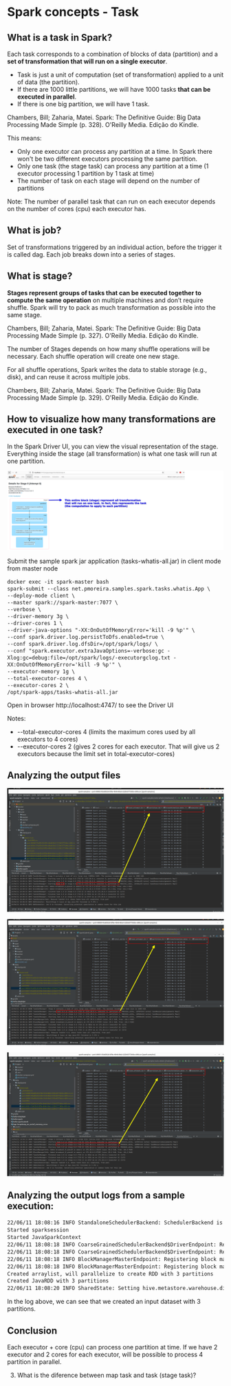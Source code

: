 # Spark concepts - Task

## What is a task in Spark? 

Each task corresponds to a combination of blocks of data (partition) and a __set of transformation that will run on a single
executor__.

- Task is just a unit of computation (set of transformation) applied to a unit of data (the partition).
- If there are 1000 little partitions, we will have 1000 tasks __that can be executed in parallel__.
- If there is one big partition, we will have 1 task.

Chambers, Bill; Zaharia, Matei. Spark: The Definitive Guide: Big Data Processing Made Simple (p. 328). O'Reilly Media. Edição do Kindle.

This means:

- Only one executor can process any partition at a time. In Spark there won't be two different executors processing the same partition.
- Only one task (the stage task) can process any partition at a time (1 executor processing 1 partition by 1 task at time)
- The number of task on each stage will depend on the number of partitions

Note: The number of parallel task that can run on each executor depends on the number of cores (cpu) each executor has.

## What is job?

Set of transformations triggered by an individual action, before the trigger it is called dag.
Each job breaks down into a series of stages.

## What is stage?

__Stages represent groups of tasks that can be executed together to compute the same operation__ on multiple machines
and don’t require shuffle. Spark will try to pack as much transformation as possible into the same stage.

Chambers, Bill; Zaharia, Matei. Spark: The Definitive Guide: Big Data Processing Made Simple (p. 327). O'Reilly Media. Edição do Kindle.

The number of Stages depends on how many shuffle operations will be necessary.
Each shuffle operation will create one new stage.

For all shuffle operations, Spark writes the data to stable storage (e.g., disk), and can reuse it across multiple jobs.

Chambers, Bill; Zaharia, Matei. Spark: The Definitive Guide: Big Data Processing Made Simple (p. 329). O'Reilly Media. Edição do Kindle.

## How to visualize how many transformations are executed in one task?

In the Spark Driver UI, you can view the visual representation of the stage.
Everything inside the stage (all transformation) is what one task will run at one partition.

![img.png](../assets/img/task-visualization.png)

Submit the sample spark jar application (tasks-whatis-all.jar) in client mode from master node

```shell
docker exec -it spark-master bash
spark-submit --class net.pmoreira.samples.spark.tasks.whatis.App \
--deploy-mode client \
--master spark://spark-master:7077 \
--verbose \
--driver-memory 3g \
--driver-cores 1 \
--driver-java-options "-XX:OnOutOfMemoryError='kill -9 %p'" \
--conf spark.driver.log.persistToDfs.enabled=true \
--conf spark.driver.log.dfsDir=/opt/spark/logs/ \
--conf "spark.executor.extraJavaOptions=-verbose:gc -Xlog:gc=debug:file=/opt/spark/logs/-executorgclog.txt -XX:OnOutOfMemoryError='kill -9 %p'" \
--executor-memory 1g \
--total-executor-cores 4 \
--executor-cores 2 \
/opt/spark-apps/tasks-whatis-all.jar
```

Open in browser http://localhost:4747/ to see the Driver UI

Notes:

- --total-executor-cores 4 (limits the maximum cores used by all executors to 4 cores)
- --executor-cores 2 (gives 2 cores for each executor. That will give us 2 executors because the limit set in total-executor-cores)


## Analyzing the output files

![img.png](../assets/img/whatistask-out1.png)

![img.png](../assets/img/whatistask-out2.png)

![img.png](../assets/img/whatistask-out3.png)

## Analyzing the output logs from a sample execution:

```txt
22/06/11 18:08:16 INFO StandaloneSchedulerBackend: SchedulerBackend is ready for scheduling beginning after reached minRegisteredResourcesRatio: 0.0
Started sparksession
Started JavaSparkContext
22/06/11 18:08:18 INFO CoarseGrainedSchedulerBackend$DriverEndpoint: Registered executor NettyRpcEndpointRef(spark-client://Executor) (172.20.0.4:59586) with ID 0,  ResourceProfileId 0
22/06/11 18:08:18 INFO CoarseGrainedSchedulerBackend$DriverEndpoint: Registered executor NettyRpcEndpointRef(spark-client://Executor) (172.20.0.3:52812) with ID 1,  ResourceProfileId 0
22/06/11 18:08:18 INFO BlockManagerMasterEndpoint: Registering block manager 172.20.0.4:45145 with 434.4 MiB RAM, BlockManagerId(0, 172.20.0.4, 45145, None)
22/06/11 18:08:18 INFO BlockManagerMasterEndpoint: Registering block manager 172.20.0.3:37259 with 434.4 MiB RAM, BlockManagerId(1, 172.20.0.3, 37259, None)
Created arraylist, will parallelize to create RDD with 3 partitions
Created JavaRDD with 3 partitions 
22/06/11 18:08:20 INFO SharedState: Setting hive.metastore.warehouse.dir ('null') to the value of spark.sql.warehouse.dir.
```

In the log above, we can see that we created an input dataset with 3 partitions.

## Conclusion

Each executor + core (cpu) can process one partition at time.
If we have 2 executor and 2 cores for each executor, will be possible to process 4 partition in parallel.

3. What is the diference between map task and task (stage task)?
